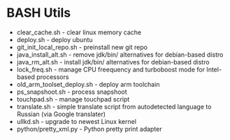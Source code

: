 # BASH Utils

* clear_cache.sh - clear linux memory cache
* deploy.sh - deploy ubuntu 
* git_init_local_repo.sh - preinstall new git repo
* java_install_alt.sh - remove jdk/bin/ alternatives for debian-based distro
* java_rm_alt.sh - install jdk/bin/ alternatives for debian-based distro
* lock_freq.sh - manage CPU freequency and turboboost mode for Intel-based processors
* old_arm_toolset_deploy.sh - deploy arm toolchain
* ps_snapshoot.sh - process snapshoot
* touchpad.sh - manage touchpad script
* translate.sh - simple translate script from autodetected language to Russian (via Google translater)
* ullkd.sh - upgrade to newest Linux kernel
* python/pretty_xml.py - Python pretty print adapter
